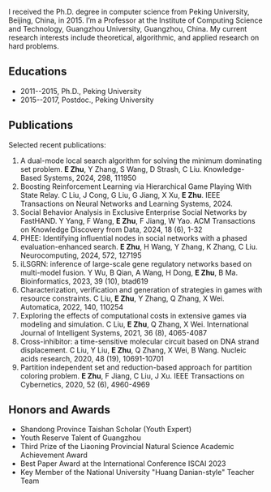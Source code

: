 I received the Ph.D. degree in computer science from Peking University, Beijing, China, in 2015. I’m a Professor at the Institute of Computing Science and Technology, Guangzhou University, Guangzhou, China. My current research interests include theoretical, algorithmic, and applied research on hard problems.

Educations
------
- 2011--2015, Ph.D., Peking University
- 2015--2017, Postdoc., Peking University

Publications
------
Selected recent publications:
1. A dual-mode local search algorithm for solving the minimum dominating set problem. **E Zhu**, Y Zhang, S Wang, D Strash, C Liu. Knowledge-Based Systems, 2024, 298, 111950
1. Boosting Reinforcement Learning via Hierarchical Game Playing With State Relay. C Liu, J Cong, G Liu, G Jiang, X Xu, **E Zhu**. IEEE Transactions on Neural Networks and Learning Systems, 2024.
1. Social Behavior Analysis in Exclusive Enterprise Social Networks by FastHAND. Y Yang, F Wang, **E Zhu**, F Jiang, W Yao. ACM Transactions on Knowledge Discovery from Data, 2024, 18 (6), 1-32
1. PHEE: Identifying influential nodes in social networks with a phased evaluation-enhanced search. **E Zhu**, H Wang, Y Zhang, K Zhang, C Liu. Neurocomputing, 2024, 572, 127195
1. iLSGRN: inference of large-scale gene regulatory networks based on multi-model fusion. Y Wu, B Qian, A Wang, H Dong, **E Zhu**, B Ma. Bioinformatics, 2023, 39 (10), btad619
1. Characterization, verification and generation of strategies in games with resource constraints. C Liu, **E Zhu**, Y Zhang, Q Zhang, X Wei. Automatica, 2022, 140, 110254
1. Exploring the effects of computational costs in extensive games via modeling and simulation. C Liu, **E Zhu**, Q Zhang, X Wei. International Journal of Intelligent Systems, 2021, 36 (8), 4065-4087
1. Cross-inhibitor: a time-sensitive molecular circuit based on DNA strand displacement. C Liu, Y Liu, **E Zhu**, Q Zhang, X Wei, B Wang. Nucleic acids research, 2020, 48 (19), 10691-10701
1. Partition independent set and reduction-based approach for partition coloring problem. **E Zhu**, F Jiang, C Liu, J Xu. IEEE Transactions on Cybernetics, 2020, 52 (6), 4960-4969


Honors and Awards
------
- Shandong Province Taishan Scholar (Youth Expert)
- Youth Reserve Talent of Guangzhou
- Third Prize of the Liaoning Provincial Natural Science Academic Achievement Award
- Best Paper Award at the International Conference ISCAI 2023
- Key Member of the National University "Huang Danian-style" Teacher Team

